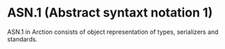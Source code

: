 # ASN.1 (Abstract syntaxt notation 1)

ASN.1 in Arction consists of object representation of types, serializers and standards.